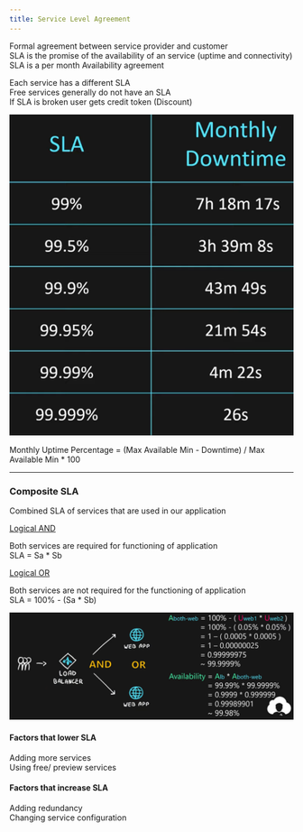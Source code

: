 ```yaml
---
title: Service Level Agreement
---
```


Formal agreement between service provider and customer  
SLA is the promise of the availability of an service (uptime and connectivity)  
SLA is a per month Availability agreement

Each service has a different SLA  
Free services generally do not have an SLA  
If SLA is broken user gets credit token (Discount)

![SLA Chart|300](../images/sla-chart.png)

Monthly Uptime Percentage = (Max Available Min - Downtime) / Max Available Min * 100

---

### Composite SLA

Combined SLA of services that are used in our application

<u>Logical AND</u>
  
Both services are required for functioning of application  
SLA = Sa * Sb

<u>Logical OR</u>
  
Both services are not required for the functioning of application  
SLA = 100% - (Sa * Sb)

![SLA Calculation|650](../images/sla-calculation.png)

#### Factors that lower SLA

Adding more services  
Using free/ preview services

#### Factors that increase SLA

Adding redundancy  
Changing service configuration